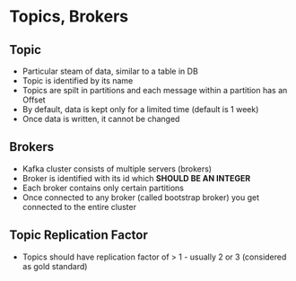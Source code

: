 # Topics, Brokers ##

## Topic ##
- Particular steam of data, similar to a table in DB
- Topic is identified by its name
- Topics are spilt in partitions and each message within a partition has an Offset
- By default, data is kept only for a limited time (default is 1 week)
- Once data is written, it cannot be changed

## Brokers ##
- Kafka cluster consists of multiple servers (brokers)
- Broker is identified with its id which **SHOULD BE AN INTEGER**
- Each broker contains only certain partitions
- Once connected to any broker (called bootstrap broker) you get connected to the entire cluster

## Topic Replication Factor ##
- Topics should have replication factor of > 1 - usually 2 or 3 (considered as gold standard)
